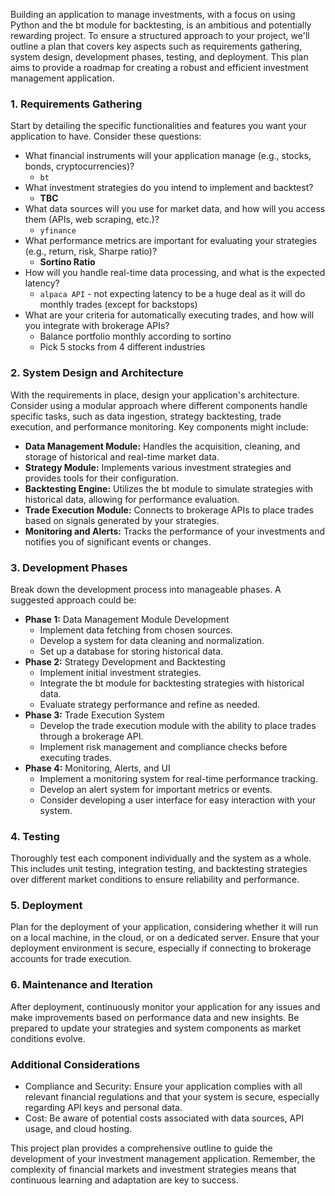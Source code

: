 Building an application to manage investments, with a focus on using Python and the bt module for backtesting, is an ambitious and potentially rewarding project. To ensure a structured approach to your project, we'll outline a plan that covers key aspects such as requirements gathering, system design, development phases, testing, and deployment. This plan aims to provide a roadmap for creating a robust and efficient investment management application.

### 1. Requirements Gathering
Start by detailing the specific functionalities and features you want your application to have. Consider these questions:

- What financial instruments will your application manage (e.g., stocks, bonds, cryptocurrencies)?
  - `bt`
- What investment strategies do you intend to implement and backtest?
  - **TBC**
- What data sources will you use for market data, and how will you access them (APIs, web scraping, etc.)?
  - `yfinance`
- What performance metrics are important for evaluating your strategies (e.g., return, risk, Sharpe ratio)?
  - **Sortino Ratio**
- How will you handle real-time data processing, and what is the expected latency?
  - `alpaca API` - not expecting latency to be a huge deal as it will do monthly trades (except for backstops)
- What are your criteria for automatically executing trades, and how will you integrate with brokerage APIs?
  - Balance portfolio monthly according to sortino
  - Pick 5 stocks from 4 different industries
### 2. System Design and Architecture
With the requirements in place, design your application's architecture. Consider using a modular approach where different components handle specific tasks, such as data ingestion, strategy backtesting, trade execution, and performance monitoring. Key components might include:

- **Data Management Module:** Handles the acquisition, cleaning, and storage of historical and real-time market data.
- **Strategy Module:** Implements various investment strategies and provides tools for their configuration.
- **Backtesting Engine:** Utilizes the bt module to simulate strategies with historical data, allowing for performance evaluation.
- **Trade Execution Module:** Connects to brokerage APIs to place trades based on signals generated by your strategies.
- **Monitoring and Alerts:** Tracks the performance of your investments and notifies you of significant events or changes.

### 3. Development Phases
Break down the development process into manageable phases. A suggested approach could be:

- **Phase 1:** Data Management Module Development
  - Implement data fetching from chosen sources.
  - Develop a system for data cleaning and normalization.
  - Set up a database for storing historical data.
- **Phase 2:** Strategy Development and Backtesting
  - Implement initial investment strategies.
  - Integrate the bt module for backtesting strategies with historical data.
  - Evaluate strategy performance and refine as needed.
- **Phase 3:** Trade Execution System
  - Develop the trade execution module with the ability to place trades through a brokerage API.
  - Implement risk management and compliance checks before executing trades.
- **Phase 4:** Monitoring, Alerts, and UI
  - Implement a monitoring system for real-time performance tracking.
  - Develop an alert system for important metrics or events.
  - Consider developing a user interface for easy interaction with your system.
### 4. Testing
Thoroughly test each component individually and the system as a whole. This includes unit testing, integration testing, and backtesting strategies over different market conditions to ensure reliability and performance.

### 5. Deployment
Plan for the deployment of your application, considering whether it will run on a local machine, in the cloud, or on a dedicated server. Ensure that your deployment environment is secure, especially if connecting to brokerage accounts for trade execution.

### 6. Maintenance and Iteration
After deployment, continuously monitor your application for any issues and make improvements based on performance data and new insights. Be prepared to update your strategies and system components as market conditions evolve.

### Additional Considerations
- Compliance and Security: Ensure your application complies with all relevant financial regulations and that your system is secure, especially regarding API keys and personal data.
- Cost: Be aware of potential costs associated with data sources, API usage, and cloud hosting.

This project plan provides a comprehensive outline to guide the development of your investment management application. Remember, the complexity of financial markets and investment strategies means that continuous learning and adaptation are key to success.